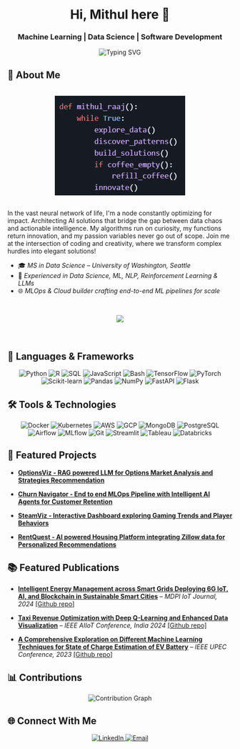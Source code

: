 <div align="center">
  
# Hi, Mithul here 👋

### Machine Learning | Data Science | Software Development 

<img src="https://readme-typing-svg.herokuapp.com?font=Fira+Code&weight=500&size=30&pause=1000&color=4682B4&center=true&vCenter=true&random=false&width=600&height=100&lines=Data+Scientist;ML+Engineer;Software+Developer;Problem+Solver" alt="Typing SVG" />

</div>

## 🌟 About Me

<br />

<div align="center">
<a>
    <img align="center" src="https://raw.githubusercontent.com/mithul2412/mithul2412/master/assets/mycode.png" />
</a>
</div>

<br />

In the vast neural network of life, I'm a node constantly optimizing for impact. Architecting AI solutions that bridge the gap between data chaos and actionable intelligence. My algorithms run on curiosity, my functions return innovation, and my passion variables never go out of scope. Join me at the intersection of coding and creativity, where we transform complex hurdles into elegant solutions!

- 🎓 *MS in Data Science – University of Washington, Seattle*
- 🚀 *Experienced in Data Science, ML, NLP, Reinforcement Learning & LLMs*
- 🌐 *MLOps & Cloud builder crafting end-to-end ML pipelines for scale*

<br />

<p align="center">
  <img src="https://github-profile-summary-cards.vercel.app/api/cards/profile-details?username=mithul2412&theme=github_dark" />
</p>

<br />


## 🔧 Languages & Frameworks

<div align="center">
  <img alt="Python" src="https://img.shields.io/badge/Python-3776AB?style=for-the-badge&logo=python&logoColor=white" />
  <img alt="R" src="https://img.shields.io/badge/R-276DC3?style=for-the-badge&logo=r&logoColor=white" />
  <img alt="SQL" src="https://img.shields.io/badge/SQL-4479A1?style=for-the-badge&logo=postgresql&logoColor=white" />
  <img alt="JavaScript" src="https://img.shields.io/badge/JavaScript-F7DF1E?style=for-the-badge&logo=javascript&logoColor=black" />
  <img alt="Bash" src="https://img.shields.io/badge/Bash-4EAA25?style=for-the-badge&logo=gnu-bash&logoColor=white" />
  <img alt="TensorFlow" src="https://img.shields.io/badge/TensorFlow-FF6F00?style=for-the-badge&logo=tensorflow&logoColor=white" />
  <img alt="PyTorch" src="https://img.shields.io/badge/PyTorch-EE4C2C?style=for-the-badge&logo=pytorch&logoColor=white" />
  <img alt="Scikit-learn" src="https://img.shields.io/badge/scikit_learn-F7931E?style=for-the-badge&logo=scikit-learn&logoColor=white" />
  <img alt="Pandas" src="https://img.shields.io/badge/Pandas-150458?style=for-the-badge&logo=pandas&logoColor=white" />
  <img alt="NumPy" src="https://img.shields.io/badge/NumPy-013243?style=for-the-badge&logo=numpy&logoColor=white" />
  <img alt="FastAPI" src="https://img.shields.io/badge/FastAPI-009688?style=for-the-badge&logo=fastapi&logoColor=white" />
  <img alt="Flask" src="https://img.shields.io/badge/Flask-000000?style=for-the-badge&logo=flask&logoColor=white" />
</div>

## 🛠️ Tools & Technologies

<div align="center">
  <img alt="Docker" src="https://img.shields.io/badge/Docker-2496ED?style=for-the-badge&logo=docker&logoColor=white" />
  <img alt="Kubernetes" src="https://img.shields.io/badge/Kubernetes-326CE5?style=for-the-badge&logo=kubernetes&logoColor=white" />
  <img alt="AWS" src="https://img.shields.io/badge/AWS-232F3E?style=for-the-badge&logo=amazon-aws&logoColor=white" />
  <img alt="GCP" src="https://img.shields.io/badge/GCP-4285F4?style=for-the-badge&logo=google-cloud&logoColor=white" />
  <img alt="MongoDB" src="https://img.shields.io/badge/MongoDB-4EA94B?style=for-the-badge&logo=mongodb&logoColor=white" />
  <img alt="PostgreSQL" src="https://img.shields.io/badge/PostgreSQL-316192?style=for-the-badge&logo=postgresql&logoColor=white" />
  <img alt="Airflow" src="https://img.shields.io/badge/Airflow-017CEE?style=for-the-badge&logo=apache-airflow&logoColor=white" />
  <img alt="MLflow" src="https://img.shields.io/badge/MLflow-0194E2?style=for-the-badge&logo=mlflow&logoColor=white" />
  <img alt="Git" src="https://img.shields.io/badge/Git-F05032?style=for-the-badge&logo=git&logoColor=white" />
  <img alt="Streamlit" src="https://img.shields.io/badge/Streamlit-FF4B4B?style=for-the-badge&logo=streamlit&logoColor=white" />
  <img alt="Tableau" src="https://img.shields.io/badge/Tableau-E97627?style=for-the-badge&logo=tableau&logoColor=white" />
  <img alt="Databricks" src="https://img.shields.io/badge/Databricks-FF3621?style=for-the-badge&logo=databricks&logoColor=white" />
</div>

## 🚀 Featured Projects 

- **[OptionsViz - RAG powered LLM  for Options Market Analysis and Strategies Recommendation](https://github.com/mithul2412/OptionsViz)**

- **[Churn Navigator - End to end MLOps Pipeline with Intelligent AI Agents for Customer Retention](https://github.com/mithul2412/Churn-Navigator)**

- **[SteamViz - Interactive Dashboard exploring Gaming Trends and Player Behaviors](https://github.com/mithul2412/Steam-Analytics)**

- **[RentQuest - AI powered Housing Platform integrating Zillow data for Personalized Recommendations](https://github.com/mithul2412/RentQuest)**

## 📚 Featured Publications

- **[Intelligent Energy Management across Smart Grids Deploying 6G IoT, AI, and Blockchain in Sustainable Smart Cities](https://www.mdpi.com/2624-831X/5/3/25)** – *MDPI IoT Journal, 2024* [[Github repo]](https://github.com/mithul2412/Intelligent-Electrical-Grids-with-AI)

- **[Taxi Revenue Optimization with Deep Q-Learning and Enhanced Data Visualization](https://ieeexplore.ieee.org/document/10574699/)** – *IEEE AIIoT Conference, India 2024*
[[Github repo]](https://github.com/mithul2412/Reinforcement-Learning_Revenue-Optimization)
   
- **[A Comprehensive Exploration on Different Machine Learning Techniques for State of Charge Estimation of EV Battery](https://ieeexplore.ieee.org/document/10294352)** – *IEEE UPEC Conference, 2023* [[Github repo]](https://github.com/mithul2412/Li-Ion-Battery-Estimation-using-ML-for-EV)


## 📊 Contributions

<div align="center">
  <img src="https://github-readme-activity-graph.vercel.app/graph?username=mithul2412&theme=react-dark" alt="Contribution Graph" />
</div>

## 🌐 Connect With Me

<div align="center">
  <a href="https://www.linkedin.com/in/mithul-raaj-772ba623b/" target="_blank">
    <img src="https://img.shields.io/badge/LinkedIn-0077B5?style=for-the-badge&logo=linkedin&logoColor=white" alt="LinkedIn"/>
  </a>
  <a href="mailto:mithulraaj24@gmail.com" target="_blank">
    <img src="https://img.shields.io/badge/Email-D14836?style=for-the-badge&logo=gmail&logoColor=white" alt="Email"/>
  </a>
</div>
